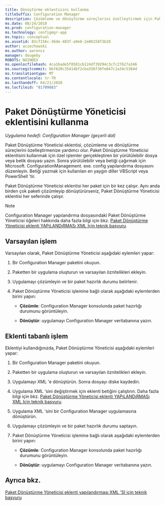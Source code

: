 ```yaml
---
title: Dönüştürme eklentisini kullanma
titleSuffix: Configuration Manager
description: Çözümleme ve dönüştürme süreçlerini özelleştirmek için Paket Dönüştürme Yöneticisi eklentisini kullanın.
ms.date: 08/24/2018
ms.prod: configuration-manager
ms.technology: configmgr-app
ms.topic: conceptual
ms.assetid: 83cf156c-36de-483f-a9e6-2e06158f3b20
author: aczechowski
ms.author: aaroncz
manager: dougeby
ROBOTS: NOINDEX
ms.openlocfilehash: 4ca16ade5f8581cb124df39294c3cfc27627a346
ms.sourcegitcommit: bbf820c35414bf2cba356f30fe047c1a34c5384d
ms.translationtype: MT
ms.contentlocale: tr-TR
ms.lasthandoff: 04/21/2020
ms.locfileid: "81709883"
---
```

# <a name="how-to-use-the-package-conversion-manager-plug-in"></a>Paket Dönüştürme Yöneticisi eklentisini kullanma

*Uygulama hedefi: Configuration Manager (geçerli dal)*

<!--1357861-->

Paket Dönüştürme Yöneticisi eklentisi, çözümleme ve dönüştürme süreçlerini özelleştirmenize yardımcı olur. Paket Dönüştürme Yöneticisi eklentisini kullanmak için özel işlemler gerçekleştiren bir yürütülebilir dosya veya betik dosyası yazın. Sonra yürütülebilir veya betiği çağırmak için Microsoft. ConfigurationManagement. exe. config yapılandırma dosyasını düzenleyin. Betiği yazmak için kullanılan en yaygın diller VBScript veya PowerShell 'tir.

Paket Dönüştürme Yöneticisi eklentisi her paket için bir kez çalışır. Aynı anda birden çok paketi çözümleyip dönüştürürseniz, Paket Dönüştürme Yöneticisi eklentisi her seferinde çalışır.

> [!NOTE]  
> Configuration Manager yapılandırma dosyasındaki Paket Dönüştürme Yöneticisi öğeleri hakkında daha fazla bilgi için bkz. [Paket Dönüştürme Yöneticisi eklenti YAPıLANDıRMASı XML Için teknik başvuru](plugin-config-xml.md).



## <a name="default-process"></a>Varsayılan işlem

Varsayılan olarak, Paket Dönüştürme Yöneticisi aşağıdaki eylemleri yapar:

1.  Bir Configuration Manager paketini okuyun.  

2.  Paketten bir uygulama oluşturun ve varsayılan öznitelikleri ekleyin.  

3.  Uygulamayı çözümleyin ve bir paket hazırlık durumu belirlenir.  

4.  Paket Dönüştürme Yöneticisi işlemine bağlı olarak aşağıdaki eylemlerden birini yapın:  

    - **Çözümle**: Configuration Manager konsolunda paket hazırlığı durumunu görüntüleyin.  

    - **Dönüştür**: uygulamayı Configuration Manager veritabanına yazın.  


## <a name="plug-in-based-process"></a>Eklenti tabanlı işlem 

Eklentiyi kullandığınızda, Paket Dönüştürme Yöneticisi aşağıdaki eylemleri yapar:

1.  Bir Configuration Manager paketini okuyun.  

2.  Paketten bir uygulama oluşturun ve varsayılan öznitelikleri ekleyin.  

3.  Uygulamayı XML 'e dönüştürün. Sonra dosyayı diske kaydedin.  

4.  Uygulama XML 'sini değiştirmek için eklenti betiğini çalıştırın. Daha fazla bilgi için bkz. [Paket Dönüştürme Yöneticisi eklenti YAPıLANDıRMASı XML Için teknik başvuru](plugin-config-xml.md).  

5.  Uygulama XML 'sini bir Configuration Manager uygulamasına dönüştürün.  

6.  Uygulamayı çözümleyin ve bir paket hazırlık durumu saptayın.  

7.  Paket Dönüştürme Yöneticisi işlemine bağlı olarak aşağıdaki eylemlerden birini yapın:  

    - **Çözümle**: Configuration Manager konsolunda paket hazırlığı durumunu görüntüleyin.  

    - **Dönüştür**: uygulamayı Configuration Manager veritabanına yazın.  



## <a name="see-also"></a>Ayrıca bkz.

[Paket Dönüştürme Yöneticisi eklenti yapılandırması XML 'SI için teknik başvuru](plugin-config-xml.md)
